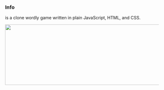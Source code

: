 ### Info
is a clone wordly game written in plain JavaScript, HTML, and CSS.
<p align="center">
  <img width="600" height="200" src="![image](https://user-images.githubusercontent.com/79605610/180976766-9a4b3d85-c4d8-4660-9b23-c45ea5b920da.png)">
</p>

